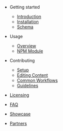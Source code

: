 * Getting started
  * [Introduction](getting-started/introduction.md)
  * [Installation](getting-started/installation.md)
  * [Schema](getting-started/schema.md)

* Usage
  * [Overview](usage/overview.md)
  * [NPM Module](usage/module.md)

* Contributing
  * [Setup](contributing/setup.md)
  * [Editing Content](contributing/editing.md)
  * [Common Workflows](contributing/workflows.md)
  * [Guidelines](contributing/guidelines.md)

* [Licensing](licensing.md)

* [FAQ](faq.md)

* [Showcase](showcase.md)

* [Partners](partners.md)